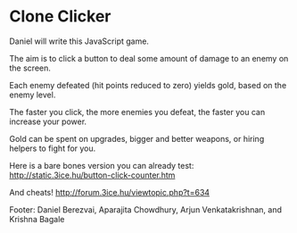 # Clone Clicker
Daniel will write this JavaScript game.

The aim is to click a button to deal some amount of damage to an enemy on the screen.

Each enemy defeated (hit points reduced to zero) yields gold, based on the enemy level.

The faster you click, the more enemies you defeat, the faster you can increase your power.

Gold can be spent on upgrades, bigger and better weapons, or hiring helpers to fight for you.

Here is a bare bones version you can already test:
<http://static.3ice.hu/button-click-counter.htm>

And cheats!
<http://forum.3ice.hu/viewtopic.php?t=634>

Footer: Daniel Berezvai, Aparajita Chowdhury, Arjun Venkatakrishnan, and Krishna Bagale